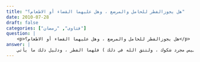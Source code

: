 ```yaml
---
title: "هل يجوزالفطر للحامل والمرضع ، وهل عليهما القضاء أو الاطعام؟"
date: 2010-07-28
draft: false
categories: ["فتاوى", "رمضان"]
question: |
    <p>هل يجوزالفطر للحامل والمرضع ، وهل عليهما القضاء أو الاطعام؟</p>
answer: |
    الحامل و المرضع إذا خافتا على نفسيهما ، أو ولديهما( ويعرف ذلك بإخبار الطبيب المسلم الثقة ، أو هي شعرت بعد أن شرعت في الصوم بالمشقة الشديدة والإعياء ، أو أنّه يغلب على ظنها أنّ الرضيع يتضرر بصيامها ، ونحو ذلك ، وليس مجرد شكوك ، ولتتق الله في ذلك ) فلهما الفطر ، ودليل ذلك ما يأتي: <BR>الدليل الأول : الإجماع ، فقد أجمع العلماء على أن الحامل والمرضع لهما أن تفطرا في رمضان ، بشرط أن تخافا على أنفسهما أو على ولدهما المرض أو زيادته ، أو الضرر أو الهلاك ، فالولد من الحامل بمنزلة عضو منها ، فالإشفاق عليه من ذلك كالإشفاق منه على بعض أعضائها. <BR>ينظر الاجماع في المغني (4/393) ، والمجموع (6/272) ، والموسوعة الفقهية (28/54) ، وموسوعة الإجماع (2/745)  <BR>الدليل الثاني : عَنْ أَنَسِ بْنِ مَالِكٍ   رَجُلٍ مِنْ بَنِي عَبْدِ اللهِ بْنِ كَعْبٍ إِخْوَةِ بَنِي قُشَيْرٍ   قَالَ : (( أَغَارَتْ عَلَيْنَا خَيْلٌ لِرَسُولِ اللهِ صلى الله عليه وسلم فَانْتَهَيْتُ   أَوْ قَالَ : فَانْطَلَقْتُ   إِلَى رَسُولِ اللهِ صلى الله عليه وسلم وَهُوَ يَأْكُلُ فَقَالَ : اجْلِسْ فَأَصِبْ مِنْ طَعَامِنَا هَذَا . فَقُلْتُ : إِنِّي صَائِمٌ . قَالَ : اجْلِسْ أُحَدِّثْكَ عَنِ الصَّلاَةِ وَعَنِ الصِّيَامِ إِنَّ اللهَ تَعَالَى وَضَعَ شَطْرَ الصَّلاَةِ أَوْ نِصْفَ الصَّلاَةِ وَالصَّوْمَ عَنِ الْمُسَافِرِ وَعَنِ الْمُرْضِعِ أَوِ الْحُبْلَى))(رواه أبو داود  رقم الحديث (2410) . ينظر : صحيح أبي داود رقم الحديث (2107) وهو حسن صحيح ، وصحيح النسائي رقم الحديث (2181)  ). <BR>وأما شق السؤال الثاني هل عليهما الإطعام أو القضاء ؟  <BR>اختلف العلماء –رحمهم الله تعالى- في هذه المسألة إلى ستة مذاهب ، والراجح منها أن عليهما أن يطعمان عن كلّ يوم مسكيناً ، ولا قضاء عليهما ، وهو مذهب ابن عمر وابن عباس -رضي الله عنهما- وسعيد بن جبير ، والقاسم بن محمد  .  <BR>وذهب إسحاق ابن راهويه إلى التخيير ، فإن شاءت الحامل والمرضع أن تطعما ، ولا قضاء عليهما ، وإن شاءتا قضتا ، ولا إطعام عليهما ، وهو قول حسن تدل عليه الأدلة الآتية أيضاً ، لأن نفي القضاء في الآثار الآتية هو نفي لوجوبه . والله أعلم . <BR>ورجحت هذا المذهب للأدلة الآتية : <BR>الدليل الأول : عن ابن عباس -رضي الله عنهما- قال : (( إذا خافت الحامل على نفسها ، والمرضع على ولدها في رمضان يفطران ويطعمان مكان كلّ يوم مسكيناً ، ولا يقضيان صوماً))(ينظر: إرواء الغليل (4/19) وقال : إسناده صحيح على شرط مسلم  ) .  <BR>وعن ابن عباس -رضي الله عنهما- أنه رأى أمَّ ولد له حبلى أو ترضع فقال : (( أنت من الذين لا يطيقون ، عليك الجزاء وليس عليك القضاء))(رواه الدارقطني (2/207) وقال : إسناده صحيح . ينظر: إرواء الغليل (4/19)  ) . <BR>الدليل الثاني : وعن ابن عمر -رضي الله عنهما- قال : (( الحامل والمرضع تفطر ولا تقضي))( رواه الدارقطني (2/207) وصححه . ينظر : الإرواء (4/20)) .  <BR>وعن مالك عن نافع : (( أن ابن عمر سئل عن المرأة الحامل إذا خافت على ولدها ؟ فقال : تفطر وتطعم مكان كلّ يوم مسكيناً مُدّاً من حنطة ))(رواه مالك في الموطأ برقم (678) ، والبيهقي في السنن رقم الحديث (7868) . ينظر: إرواء الغليل (4/22)  ) . <BR>وعن نافع عن ابن عمر -رضي الله عنهما- : (( أنّ امرأته سألته وهي حبلى ، فقال : أفطري وأطعمي عن كلّ يوم مسكيناً ، ولا تقضي))( رواه الدارقطني (2/207) . ينظر: إرواء الغليل (4/20) وقال : إسناده جيد ) . <BR>عن نافع عن ابن عمر -رضي الله عنهما- : (( كانت بنت لابن عمر تحت رجل من قريش ، وكانت حاملاً فأصابها عطش في رمضان فأمرها ابن عمر أن تفطر ، وتطعم عن كلّ يوم مسكيناً ))( رواه الدارقطني (2/207) . ينظر: إرواء الغليل (4/20) وقال : إسناده صحيح) .  <BR>فابن عمر وابن عباس   رضي الله عنهم   من فقهاء الصحابة ، كانا يفتيان بذلك ، ولا أعلم أنه صح عن الصحابة –رضي الله عنهما- ما يخالف قوليهما ، فكان حجة . والله أعلم. <BR>أما من قال بوجوب القضاء والفدية معا، فقوله مردود من وجوه : <BR>الوجه الأول : أن وجوب الأمرين معا يحتاج إلى دليل من الشرع ، ولا دليل على ذلك فكان مردوداً . <BR>قال أبو عبد الله المروزي : ( لا نعلم أحدا صح عنه أنه جمع عليهما الأمرين القضاء والإطعام إلا مجاهدا ، قال : وروي ذلك عن عطاء وعن ابن عمر أيضا ، ولا يصح عنهما ، والصحيح عن ابن عمر فيها الإطعام ولا قضاء )( ينظر : الاستذكار (10/223) ، والمبسوط (3/99))  . <BR>الوجه الثاني : أنه غير جائز إيجاب الأمرين القضاء والفدية معاً عليهما ،  لأن القضاء إذا وجب فقد قام مقام المتروك –وهو الصوم- فلا يكون الإطعام فدية ، وإن كان فدية صحيحة فلا قضاء ، لأن الفدية أجزأت عنه وقامت مقامه .  <BR>الوجه الثالث : أن الفدية مشروعة بدلا من الصوم ، والجمع بين البدل والأصل لا يجوز ، وهو بدل غير معقول المعنى . <BR> وأما من قال بوجوب القضاءفقط ، استدلوا بحديث أَنَسِ بْنِ مَالِكٍ   المتقدم <BR>قَالَ : (( أَغَارَتْ عَلَيْنَا خَيْلٌ لِرَسُولِ اللهِ صلى الله عليه وسلم فَانْتَهَيْتُ   أَوْ قَالَ : فَانْطَلَقْتُ   إِلَى رَسُولِ اللهِ صلى الله عليه وسلم وَهُوَ يَأْكُلُ فَقَالَ : اجْلِسْ فَأَصِبْ مِنْ طَعَامِنَا هَذَا . فَقُلْتُ : إِنِّي صَائِمٌ . قَالَ : اجْلِسْ أُحَدِّثْكَ عَنِ الصَّلاَةِ وَعَنِ الصِّيَامِ إِنَّ اللهَ تَعَالَى وَضَعَ شَطْرَ الصَّلاَةِ أَوْ نِصْفَ الصَّلاَةِ وَالصَّوْمَ عَنِ الْمُسَافِرِ وَعَنِ الْمُرْضِعِ أَوِ الْحُبْلَى)قالوا : قرن رسول الله صلى الله عليه وسلم الحامل والمرضع بالمسافر ، وجعلهما معًا في معنى واحد ، فصار حكمهما كحكمه ، وليس على المسافر إلا القضاء لا يعدوه إلى غيره . <BR>أقول وهذا الاستدلال مردود من وجوه : <BR>الوجه الأول : أن الحديث لم يتعرض للفدية ولا للقضاء ، فكان القضاء والفدية موقوفين على دليل خارجي ، فلا حجة فيه على وجوب القضاء . <BR>فإن قيل : إن الحديث لم يتعرض للفدية والقضاء ، ولكنه ذكر الصوم وإسقاطه عن المسافر والحامل والمريض ، وساوى بينهما ، ومعلوم أن المسافر يقضي الصوم فلزم الحامل والمرضع قضاؤه . <BR>قلت : استدلالكم على القضاء إنما هو من باب قرن الحامل والمرضع مع المسافر ودلالة الاقتران فيها خلاف بل هي من أضعف الدلالات عند أكثر الأصوليين ، والصحيح أن فيها تفصيل ، والاستدلال بها هنا ضعيف جداً . <BR>وأيضاً يلزم من قولكم بأن الحامل والمرضع يجب عليهما القضاء لأجل اقترانهما بالمسافر الذي يجب عليه القضاء ، فكذلك يجب على المسافر الذي سقطت عنه شطر الصلاة أن يقضي الشطر الآخر لاقتران الصلاة بالصوم الذي يجب قضاؤه ، وهذا ظاهر البطلان . <BR> الوجه الثاني : أن كلمة وضع يعني اسقط نصف الصلاة عن المسافر ولم يذكر القضاء ، واسقط الصوم عن المسافر والحامل والمرضع ولم يذكر القضاء ، فلا يجب القضاء إلا بدليل ، وجاءت الأدلة بوجوب القضاء على المسافر ، والإطعام للحامل والمرض فوجب أن نصير إليها . <BR>قال السندي في حاشيته  (3/438)  : ( وَالْحَامِل وَالْمُرْضِع : أَيْ إِذَا خَافَتَا عَلَى الْحَمْل وَالرَّضِيع أَوْ عَلَى أَنْفُسهمَا ، ثُمَّ هَلْ هُوَ وَضْع إِلَى قَضَاء أَوْ لَا ، وَهَذَا الْحَدِيث سَاكِت عَنْهُ فَكُلّ مَنْ يَقُول بِقَضَائِهِ لَا بُدّ لَهُ مِنْ دَلِيل ) .  <BR>الوجه الثالث : أن فهمكم هذا مخالف لما كان عليه الصحابة كابن عباس وابن عمر –رضي الله عنهم- فلا عبرة به . <BR>والله أعلم <BR> تنظر المذاهب : فتح القدير مع الهداية (2/355) ، وبدائع الصنائع (2/97) ، بداية المجتهد (3/191) ، والاستذكار (10/221) ، والجامع لأحكام القرآن للقرطبي (2/288) ، والمجموع (6/274) ، ومغني المحتاج (2/174) ، والحاوي (3/436) ، والمغني (4/393) ، وكشاف القناع (2/313) ، والمحلى لابن حزم (4/410) ، وشرح السنة للبغوي (6/316)
---
```


